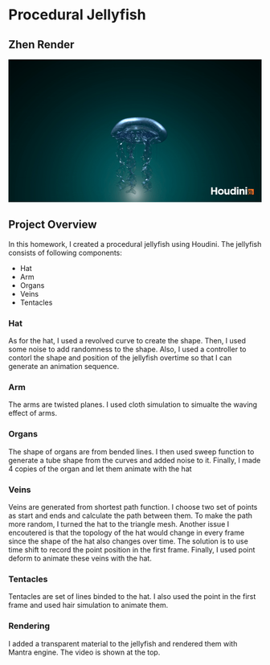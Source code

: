 # Procedural Jellyfish

## Zhen Render

![](./jellyfish.gif)

## Project Overview
In this homework, I created a procedural jellyfish using Houdini. The jellyfish consists of following components:
- Hat
- Arm
- Organs
- Veins
- Tentacles

### Hat
As for the hat, I used a revolved curve to create the shape. Then, I used some noise to add randomness to the shape. Also, I used a controller to contorl the shape and position of the jellyfish overtime so that I can generate an animation sequence.

### Arm
The arms are twisted planes. I used cloth simulation to simualte the waving effect of arms.

### Organs
The shape of organs are from bended lines. I then used sweep function to generate a tube shape from the curves and added noise to it. Finally, I made 4 copies of the organ and let them animate with the hat

### Veins
Veins are generated from shortest path function. I choose two set of points as start and ends and calculate the path between them. To make the path more random, I turned the hat to the triangle mesh. Another issue I encoutered is that the topology of the hat would change in every frame since the shape of the hat also changes over time. The solution is to use time shift to record the point position in the first frame. Finally, I used point deform to animate these veins with the hat.

### Tentacles
Tentacles are set of lines binded to the hat. I also used the point in the first frame and used hair simulation to animate them.

### Rendering
I added a transparent material to the jellyfish and rendered them with Mantra engine. The video is shown at the top.